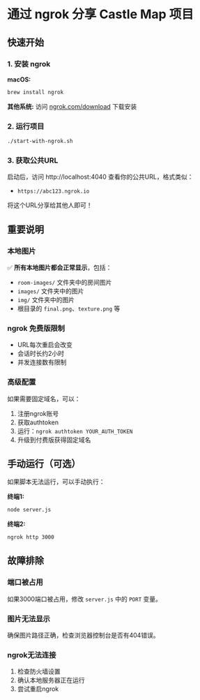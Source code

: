 # 通过 ngrok 分享 Castle Map 项目

## 快速开始

### 1. 安装 ngrok

**macOS:**
```bash
brew install ngrok
```

**其他系统:**
访问 [ngrok.com/download](https://ngrok.com/download) 下载安装

### 2. 运行项目

```bash
./start-with-ngrok.sh
```

### 3. 获取公共URL

启动后，访问 http://localhost:4040 查看你的公共URL，格式类似：
- `https://abc123.ngrok.io`

将这个URL分享给其他人即可！

## 重要说明

### 本地图片
✅ **所有本地图片都会正常显示**，包括：
- `room-images/` 文件夹中的房间图片
- `images/` 文件夹中的图片
- `img/` 文件夹中的图片
- 根目录的 `final.png`、`texture.png` 等

### ngrok 免费版限制
- URL每次重启会改变
- 会话时长约2小时
- 并发连接数有限制

### 高级配置

如果需要固定域名，可以：
1. 注册ngrok账号
2. 获取authtoken
3. 运行：`ngrok authtoken YOUR_AUTH_TOKEN`
4. 升级到付费版获得固定域名

## 手动运行（可选）

如果脚本无法运行，可以手动执行：

**终端1:**
```bash
node server.js
```

**终端2:**
```bash
ngrok http 3000
```

## 故障排除

### 端口被占用
如果3000端口被占用，修改 `server.js` 中的 `PORT` 变量。

### 图片无法显示
确保图片路径正确，检查浏览器控制台是否有404错误。

### ngrok无法连接
1. 检查防火墙设置
2. 确认本地服务器正在运行
3. 尝试重启ngrok 